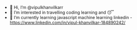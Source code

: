 - 👋 Hi, I’m @vipulkhanvilkarr
- 👀 I’m interested in travelling coding learning and 😴 
- 🌱 I’m currently learning javascript machine learning 
  linkedin -  https://www.linkedin.com/in/vipul-khanvilkar-184890242/

<!---
vipulkhanvilkarr/vipulkhanvilkarr is a ✨ special ✨ repository because its `README.md` (this file) appears on your GitHub profile.
You can click the Preview link to take a look at your changes.
--->
